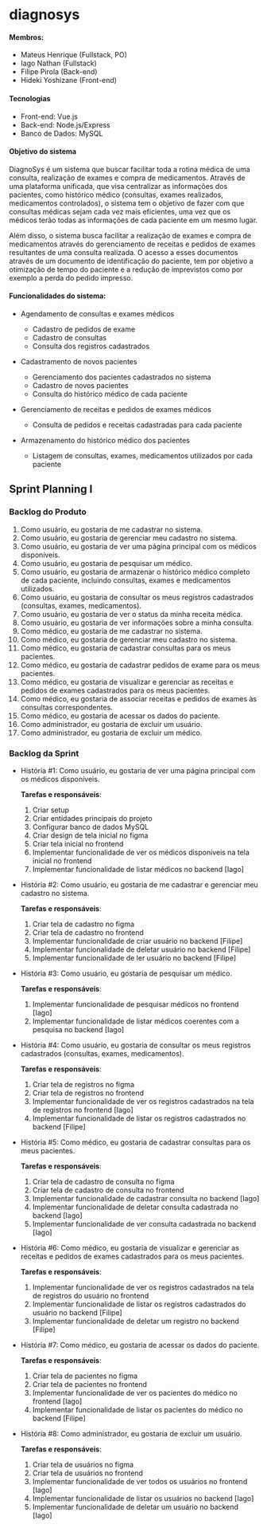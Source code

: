 # diagnosys

#### Membros:
- Mateus Henrique (Fullstack, PO)
- Iago Nathan (Fullstack)
- Filipe Pirola (Back-end)
- Hideki Yoshizane (Front-end)

#### Tecnologias
- Front-end: Vue.js
- Back-end: Node.js/Express
- Banco de Dados: MySQL

#### Objetivo do sistema

DiagnoSys é um sistema que buscar facilitar toda a rotina médica de uma consulta, realização de exames e compra de medicamentos. Através de uma plataforma unificada, que visa centralizar as informações dos pacientes, como histórico médico (consultas, exames realizados, medicamentos controlados), o sistema tem o objetivo de fazer com que consultas médicas sejam cada vez mais eficientes, uma vez que os médicos terão todas as informações de cada paciente em um mesmo lugar.

Além disso, o sistema busca facilitar a realização de exames e compra de medicamentos através do gerenciamento de receitas e pedidos de exames resultantes de uma consulta realizada. O acesso a esses documentos através de um documento de identificação do paciente, tem por objetivo a otimização de tempo do paciente e a redução de imprevistos como por exemplo a perda do pedido impresso.

#### Funcionalidades do sistema:

- Agendamento de consultas e exames médicos
  - Cadastro de pedidos de exame
  - Cadastro de consultas
  - Consulta dos registros cadastrados

- Cadastramento de novos pacientes
  - Gerenciamento dos pacientes cadastrados no sistema
  - Cadastro de novos pacientes
  - Consulta do histórico médico de cada paciente

- Gerenciamento de receitas e pedidos de exames médicos
  - Consulta de pedidos e receitas cadastradas para cada paciente

- Armazenamento do histórico médico dos pacientes
  - Listagem de consultas, exames, medicamentos utilizados por cada paciente

## Sprint Planning I

### Backlog do Produto

 1. Como usuário, eu gostaria de me cadastrar no sistema.
 2. Como usuário, eu gostaria de gerenciar meu cadastro no sistema.
 3. Como usuário, eu gostaria de ver uma página principal com os médicos disponíveis.
 4. Como usuário, eu gostaria de pesquisar um médico.
 5. Como usuário, eu gostaria de armazenar o histórico médico completo de cada paciente, incluindo consultas, exames e medicamentos utilizados.
 6. Como usuário, eu gostaria de consultar os meus registros cadastrados (consultas, exames, medicamentos).
 7. Como usuário, eu gostaria de ver o status da minha receita médica.
 8. Como usuário, eu gostaria de ver informações sobre a minha consulta.
 9. Como médico, eu gostaria de me cadastrar no sistema.
 10. Como médico, eu gostaria de gerenciar meu cadastro no sistema.
 11. Como médico, eu gostaria de cadastrar consultas para os meus pacientes.
 12. Como médico, eu gostaria de cadastrar pedidos de exame para os meus pacientes.
 13. Como médico, eu gostaria de visualizar e gerenciar as receitas e pedidos de exames cadastrados para os meus pacientes.
 14. Como médico, eu gostaria de associar receitas e pedidos de exames às consultas correspondentes.
 15. Como médico, eu gostaria de acessar os dados do paciente.
 16. Como administrador, eu gostaria de excluir um usuário.
 17. Como administrador, eu gostaria de excluir um médico.

### Backlog da Sprint

- História #1: Como usuário, eu gostaria de ver uma página principal com os médicos disponíveis.
    
    **Tarefas e responsáveis**:
    
    1. Criar setup
    2. Criar entidades principais do projeto
    3. Configurar banco de dados MySQL
    4. Criar design de tela inicial no figma
    5. Criar tela inicial no frontend
    6. Implementar funcionalidade de ver os médicos disponíveis na tela inicial no frontend 
    7. Implementar funcionalidade de listar médicos no backend [Iago]
       
- História #2: Como usuário, eu gostaria de me cadastrar e gerenciar meu cadastro no sistema.
    
    **Tarefas e responsáveis**:
    
    1. Criar tela de cadastro no figma
    2. Criar tela de cadastro no frontend
    3. Implementar funcionalidade de criar usuário no backend [Filipe]
    4. Implementar funcionalidade de deletar usuário no backend [Filipe]
    5. Implementar funcionalidade de ler usuário no backend [Filipe]

- História #3: Como usuário, eu gostaria de pesquisar um médico.
    
    **Tarefas e responsáveis**:
    
    1. Implementar funcionalidade de pesquisar médicos no frontend [Iago]
    2. Implementar funcionalidade de listar médicos coerentes com a pesquisa no backend [Iago]

- História #4: Como usuário, eu gostaria de consultar os meus registros cadastrados (consultas, exames, medicamentos).
    
    **Tarefas e responsáveis**:
    
    1. Criar tela de registros no figma
    2. Criar tela de registros no frontend
    3. Implementar funcionalidade de ver os registros cadastrados na tela de registros no frontend [Iago]
    4. Implementar funcionalidade de listar os registros cadastrados no backend [Filipe]
      
- História #5: Como médico, eu gostaria de cadastrar consultas para os meus pacientes.
    
    **Tarefas e responsáveis**:
    
    1. Criar tela de cadastro de consulta no figma
    2. Criar tela de cadastro de consulta no frontend
    3. Implementar funcionalidade de cadastrar consulta no backend [Iago]
    4. Implementar funcionalidade de deletar consulta cadastrada no backend [Iago]
    5. Implementar funcionalidade de ver consulta cadastrada no backend [Iago]

- História #6: Como médico, eu gostaria de visualizar e gerenciar as receitas e pedidos de exames cadastrados para os meus pacientes.
    
    **Tarefas e responsáveis**:
    
    1. Implementar funcionalidade de ver os registros cadastrados na tela de registros do usuário no frontend 
    2. Implementar funcionalidade de listar os registros cadastrados do usuário no backend [Filipe]
    3. Implementar funcionalidade de deletar um registro no backend [Filipe]
 
- História #7: Como médico, eu gostaria de acessar os dados do paciente.
    
    **Tarefas e responsáveis**:

    1. Criar tela de pacientes no figma
    2. Criar tela de pacientes no frontend
    3. Implementar funcionalidade de ver os pacientes do médico no frontend [Iago]
    4. Implementar funcionalidade de listar os pacientes do médico no backend [Filipe]
 
- História #8: Como administrador, eu gostaria de excluir um usuário.
    
    **Tarefas e responsáveis**:

    1. Criar tela de usuários no figma
    2. Criar tela de usuários no frontend
    3. Implementar funcionalidade de ver todos os usuários no frontend [Iago]
    4. Implementar funcionalidade de listar os usuários no backend [Iago]
    5. Implementar funcionalidade de deletar um usuário no backend [Iago]
    
